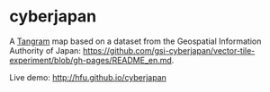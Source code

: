 # cyberjapan

A [Tangram](http://github.com/tangrams/tangram) map based on a dataset from the Geospatial Information Authority of Japan: https://github.com/gsi-cyberjapan/vector-tile-experiment/blob/gh-pages/README_en.md.

Live demo: http://hfu.github.io/cyberjapan
